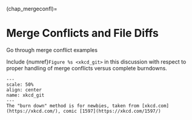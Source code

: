 (chap_mergeconfl)=
# Merge Conflicts and File Diffs

Go through merge conflict examples

Include {numref}`Figure %s <xkcd_git>` in this discussion with respect to proper handling of merge conflicts versus complete burndowns.

```{figure} ../../_static/lecture_specific/MergeConflicts/xkcd_git_1597.png
---
scale: 50%
align: center
name: xkcd_git
---
The "burn down" method is for newbies, taken from [xkcd.com](https://xkcd.com/), comic [1597](https://xkcd.com/1597/)
```
